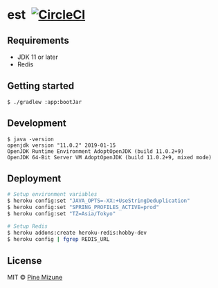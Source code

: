 # est &nbsp;[![CircleCI](https://circleci.com/gh/pine/est.svg?style=shield&circle-token=5da684fe3eb45157e7b6069434a82bf37c95fa0f)](https://circleci.com/gh/pine/est)

## Requirements

- JDK 11 or later
- Redis

## Getting started

```
$ ./gradlew :app:bootJar
```

## Development

```
$ java -version
openjdk version "11.0.2" 2019-01-15
OpenJDK Runtime Environment AdoptOpenJDK (build 11.0.2+9)
OpenJDK 64-Bit Server VM AdoptOpenJDK (build 11.0.2+9, mixed mode)
```

## Deployment

```bash
# Setup environment variables
$ heroku config:set "JAVA_OPTS=-XX:+UseStringDeduplication"
$ heroku config:set "SPRING_PROFILES_ACTIVE=prod"
$ heroku config:set "TZ=Asia/Tokyo"

# Setup Redis
$ heroku addons:create heroku-redis:hobby-dev
$ heroku config | fgrep REDIS_URL
```

## License
MIT &copy; [Pine Mizune](https://profile.pine.moe)
